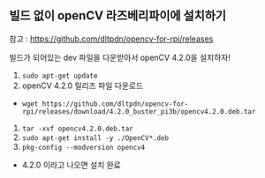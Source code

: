 ## 빌드 없이 openCV 라즈베리파이에 설치하기

참고 : https://github.com/dltpdn/opencv-for-rpi/releases

빌드가 되어있는  dev 파일을 다운받아서 openCV 4.2.0을 설치하자!

1. `sudo apt-get update`
2. openCV 4.2.0 릴리즈 파일 다운로드
- `wget https://github.com/dltpdn/opencv-for-rpi/releases/download/4.2.0_buster_pi3b/opencv4.2.0.deb.tar`
1. `tar -xvf opencv4.2.0.deb.tar`
2. `sudo apt-get install -y ./OpenCV*.deb`
3. `pkg-config --modversion opencv4`
- 4.2.0 이라고 나오면 설치 완료
